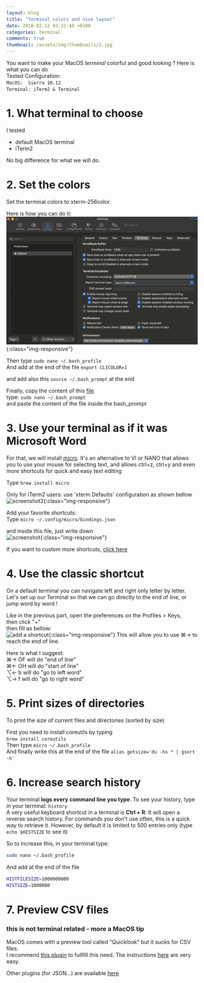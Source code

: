 ```yaml
---
layout: blog
title: "Terminal colors and nice layout"
date: 2018-02-12 03:22:48 +0100
categories: terminal
comments: true
thumbnail: /assets/img/thumbnails/2.jpg
---
```


You want to make your MacOS _terminal_ colorful and good looking ? Here is what you can do  
Tested Configuration:  
`MacOS:  Sierra 10.12`  
`Terminal: iTerm2 & Terminal`

# 1. What terminal to choose

I tested

- default MacOS terminal
- iTerm2

No big difference for what we will do.

# 2. Set the colors

Set the terminal colors to xterm-256color.

Here is how you can do it:  
![colors](/assets/img/terminal-colors.png){:class="img-responsive"}

Then type `sudo nano ~/.bash_profile`  
And add at the end of the file
`export CLICOLOR=1`

and add also this `source ~/.bash_prompt` at the end

Finally, copy the content of this [file][gist]  
type: `sudo nano ~/.bash_prompt`  
and paste the content of the file inside the bash_prompt

# 3. Use your terminal as if it was Microsoft Word

For that, we will install [micro][micro]. It's an alternative to VI or NANO that allows you to use your mouse for selecting text, and allows ctrl+z, ctrl+y and even more shortcuts for quick and easy text editing

Type `brew install micro`

Only for iTerm2 users: use 'xterm Defaults' configuration as shown bellow
![screenshot2](https://ibin.co/3rSgoi67wTnQ.png){:class="img-responsive"}

Add your favorite shortcuts:  
Type `micro ~/.config/micro/bindings.json`

and inside this file, just write down  
![screenshot](https://ibin.co/3rSiCZPp3tuf.png){:class="img-responsive"}

If you want to custom more shortcuts, [click here][shortcuts]

# 4. Use the classic shortcut

On a default terminal you can navigate left and right only letter by letter.  
Let's set up our Terminal so that we can go directly to the end of line, or jump word by word !

Like in the previous part, open the preferences on the Profiles > Keys,  
then click "+"  
then fill as bellow:  
![add a shortcut](https://ibin.co/3rSuB1axn7ii.png){:class="img-responsive"}
This will allow you to use ⌘→ to reach the end of line.

Here is what I suggest:  
⌘→ OF will do "end of line"  
⌘← OH will do "start of line"  
⌥← b will do "go to left word"  
⌥→ f will do "go to right word"

# 5. Print sizes of directories

To print the size of current files and directories (sorted by size)

First you need to install coreutils by typing  
`brew install coreutils`  
Then type `micro ~/.bash_profile`  
And finally write this at the end of the file `alias getsize='du -hs * | gsort -h'`

# 6. Increase search history

Your terminal **logs every command line you type**. To see your history, type in your terminal: `history`  
A very useful keyboard shortcut in a terminal is **Ctrl + R**: It will open a reverse search history. For commands you don't use often, this is a quick way to retrieve it. However, by default it is limited to 500 entries only (type ` echo $HISTSIZE` to see it)

So to increase this, in your terminal type:

```bash
sudo nano ~/.bash_profile
```

And add at the end of the file

```bash
HISTFILESIZE=1000000000
HISTSIZE=1000000
```

# 7. Preview CSV files

### this is not terminal related - more a MacOS tip

MacOS comes with a preview tool called "Quicklook" but it sucks for CSV files.  
I recommend [this plugin][plugin] to fullfill this need. The instructions [here][csv] are very easy.

Other plugins (for JSON...) are available [here][link]

[micro]: https://github.com/zyedidia/micro
[shortcuts]: https://github.com/zyedidia/micro/blob/master/runtime/help/keybindings.md
[gist]: https://gist.githubusercontent.com/guillim/1a000d46c178e22fa91256ab87570610/raw/febad47295b043b747c81a8b365a018f882b16f1/.bash_prompt
[plugin]: https://github.com/p2/quicklook-csv/releases/download/1.3/QuickLookCSV-1.3.dmg
[csv]: https://github.com/p2/quicklook-csv
[link]: http://www.quicklookplugins.com/
